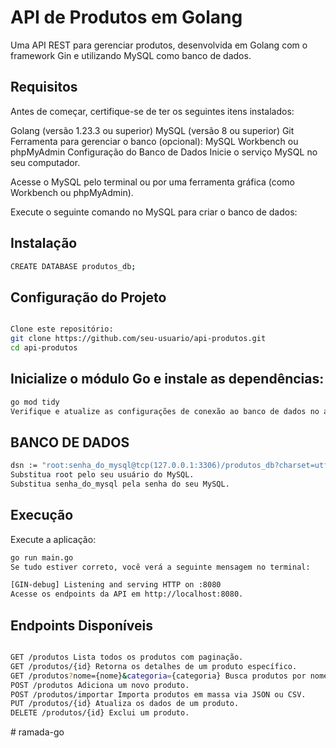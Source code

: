 # API de Produtos em Golang

Uma API REST para gerenciar produtos, desenvolvida em Golang com o framework Gin e utilizando MySQL como banco de dados.

## Requisitos

Antes de começar, certifique-se de ter os seguintes itens instalados:

Golang (versão 1.23.3 ou superior)
MySQL (versão 8 ou superior)
Git
Ferramenta para gerenciar o banco (opcional): MySQL Workbench ou phpMyAdmin
Configuração do Banco de Dados
Inicie o serviço MySQL no seu computador.

Acesse o MySQL pelo terminal ou por uma ferramenta gráfica (como Workbench ou phpMyAdmin).

Execute o seguinte comando no MySQL para criar o banco de dados:

## Instalação

```bash
CREATE DATABASE produtos_db;
```

## Configuração do Projeto

```bash

Clone este repositório:
git clone https://github.com/seu-usuario/api-produtos.git
cd api-produtos
```

## Inicialize o módulo Go e instale as dependências:

```bash
go mod tidy
Verifique e atualize as configurações de conexão ao banco de dados no arquivo database/connection.go:

```

## BANCO DE DADOS

```bash
dsn := "root:senha_do_mysql@tcp(127.0.0.1:3306)/produtos_db?charset=utf8mb4&parseTime=True&loc=Local"
Substitua root pelo seu usuário do MySQL.
Substitua senha_do_mysql pela senha do seu MySQL.
```

## Execução

Execute a aplicação:

```bash
go run main.go
Se tudo estiver correto, você verá a seguinte mensagem no terminal:

[GIN-debug] Listening and serving HTTP on :8080
Acesse os endpoints da API em http://localhost:8080.
```

## Endpoints Disponíveis

```bash

GET /produtos Lista todos os produtos com paginação.
GET /produtos/{id} Retorna os detalhes de um produto específico.
GET /produtos?nome={nome}&categoria={categoria} Busca produtos por nome, categoria ou faixa de preço.
POST /produtos Adiciona um novo produto.
POST /produtos/importar Importa produtos em massa via JSON ou CSV.
PUT /produtos/{id} Atualiza os dados de um produto.
DELETE /produtos/{id} Exclui um produto.
```
#   r a m a d a - g o  
 